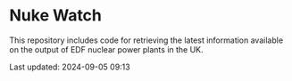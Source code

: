 # Nuke Watch

This repository includes code for retrieving the latest information available on the output of EDF nuclear power plants in the UK.

Last updated: 2024-09-05 09:13